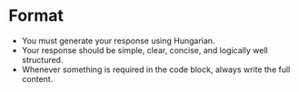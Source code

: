
# Format
- You must generate your response using Hungarian.
- Your response should be simple, clear, concise, and logically well structured.
- Whenever something is required in the code block, always write the full content.
